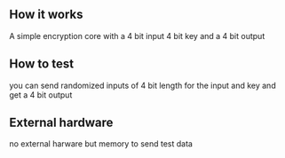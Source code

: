 <!---

This file is used to generate your project datasheet. Please fill in the information below and delete any unused
sections.

You can also include images in this folder and reference them in the markdown. Each image must be less than
512 kb in size, and the combined size of all images must be less than 1 MB.
-->

## How it works

A simple encryption core with a 4 bit input 4 bit key and a 4 bit output
## How to test

you can send randomized inputs of 4 bit length for the input and key and get a 4 bit output
## External hardware

no external harware but memory to send test data
